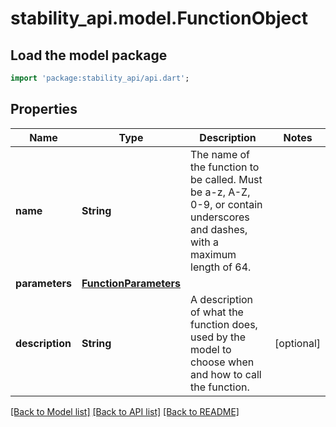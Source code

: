 # stability_api.model.FunctionObject

## Load the model package
```dart
import 'package:stability_api/api.dart';
```

## Properties
Name | Type | Description | Notes
------------ | ------------- | ------------- | -------------
**name** | **String** | The name of the function to be called. Must be a-z, A-Z, 0-9, or contain underscores and dashes, with a maximum length of 64. | 
**parameters** | [**FunctionParameters**](FunctionParameters.md) |  | 
**description** | **String** | A description of what the function does, used by the model to choose when and how to call the function. | [optional] 

[[Back to Model list]](../README.md#documentation-for-models) [[Back to API list]](../README.md#documentation-for-api-endpoints) [[Back to README]](../README.md)


